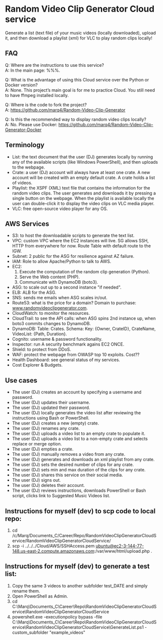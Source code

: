 # Random Video Clip Generator Cloud service 

Generate a list (text file) of your music videos (locally downloaded), upload it, and then download a playlist (xml) for VLC to play random clips locally! 


## FAQ 

Q: Where are the instructions to use this service? <br />
A: In the main page: %%%. 

Q: What is the advantage of using this Cloud service over the Python or Docker version? <br />
A: None. This project’s main goal is for me to practice Cloud. You still need to have ffmpeg installed locally. 

Q: Where is the code to fork the project? <br />
A: https://github.com/marq4/Random-Video-Clip-Generator 

Q: Is this the recommended way to display random video clips locally? <br />
A: No. Please use Docker: https://github.com/marq4/Random-Video-Clip-Generator-Docker 



## Terminology

* List: the text document that the user (DJ) generates locally by running any of the available scripts (like Windows PowerShell), and then uploads to the webpage. 
* Crate: a user (DJ) account will always have at least one crate. A new account will be created with an empty default crate. A crate holds a list of videos. 
* Playlist: the XSPF (XML) text file that contains the information for the random video clips. The user generates and downloads it by pressing a single button on the webpage. When the playlist is available locally the user can double-click it to display the video clips on VLC media player. 
* VLC: free open-source video player for any OS. 


## AWS Services
* S3: to host the downloadable scripts to generate the text list.
* VPC: custom VPC where the EC2 instances will live. SG allows SSH, HTTP from everywhere for now. Route Table with default route to the IGW.
* Subnet: 2 public for the ASG for resilience against AZ failure. 
* IAM: Role to allow Apache/Python to talk to AWS. 
* EC2:
   1. Execute the computation of the random clip generation (Python).
   2. Serve the Web content (PHP).
   3. Communicate with DynamoDB (boto3). 
* ASG: to scale out up to a second instance "if needed". 
* ELB: ALB for the ASG.
* SNS: sends me emails when ASG scales in/out. 
* Route53: what is the price for a domain? Domain to purchase: www.randomvideoclipgenerator.com. 
* CloudWatch: to monitor the resources. 
* CloudTrail: to see the API calls: when ASG spins 2nd instance up, when boto3 commits changes to DynamoDB. 
* DynamoDB: Table: Crates. Schema: Key: {Owner, CrateID}, CrateName, VideoList: {Path, Duration}. 
* Cognito: username & password functionality. 
* Inspector: run A security benchmark agains EC2 ONCE. 
* Shield: to protect from DDoS. 
* WAF: protect the webpage from OWASP top 10 exploits. Cost??
* Health Dashboard: see general status of my services.
* Cost Explorer & Budgets. 

## Use cases 
* The user (DJ) creates an account by specifying a username and password.
* The user (DJ) updates their username.
* The user (DJ) updated their password.
* The user (DJ) locally generates the video list after reviewing the instructions using Bash or PowerShell.
* The user (DJ) creates a new (empty) crate.
* The user (DJ) renames any crate.
* The user (DJ) uploads a video list to an empty crate to populate it.
* The user (DJ) uploads a video list to a non-empty crate and selects replace or merge option.
* The user (DJ) empties a crate.
* The user (DJ) manually removes a video from any crate.
* The user (DJ) generates and downloads an xml playlist from any crate.
* The user (DJ) sets the desired number of clips for any crate.
* The user (DJ) sets min and max duration of the clips for any crate.
* The user (DJ) shares this service on their social media.
* The user (DJ) signs out.
* The user (DJ) deletes their account.
* The user (DJ) reviews instructions, downloads PowerShell or Bash script, clicks link to Suggested Music Videos list. 

## Instructions for myself (dev) to scp code to local repo:
1. cd /c/Marq/Documents_C/Career/Repo/RandomVideoClipGeneratorCloudService/RandomVideoClipGeneratorCloudService/
2. scp -i ../../../Cloud/AWS/SSHAccess.pem ubuntu@ec2-3-144-77-148.us-east-2.compute.amazonaws.com:/var/www/html/upload.php .

## Instructions for myself (dev) to generate a test list:
1. Copy the same 3 videos to another subfolder test_DATE and simply rename them.
2. Open PowerShell as Admin.
3. cd C:\Marq\Documents_C\Career\Repo\RandomVideoClipGeneratorCloudService\RandomVideoClipGeneratorCloudService
4. powershell.exe -executionpolicy bypass -file C:\Marq\Documents_C\Career\Repo\RandomVideoClipGeneratorCloudService\RandomVideoClipGeneratorCloudService\GenerateList.ps1 -custom_subfolder "example_videos"
